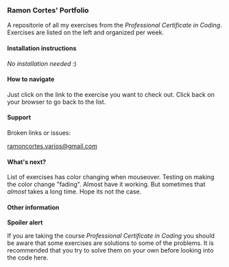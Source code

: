 ### Ramon Cortes' Portfolio

A repositorie of all my exercises from the *Professional Certificate in Coding*.
Exercises are listed on the left and organized per week.

#### Installation instructions

*No installation needed* :)

#### How to navigate

Just click on the link to the exercise you want to check out.
Click back on your browser to go back to the list.

#### Support

Broken links or issues:

ramoncortes.varios@gmail.com

#### What's next?

List of exercises has color changing when mouseover.
Testing on making the color change "fading". Almost have it working. But sometimes that *almost* takes a long time. Hope its not the case.

#### Other information

**Spoiler alert**

If you are taking the course *Professional Certificate in Coding* you should be aware that some exercises are solutions to some of the problems. It is recommended that you try to solve them on your own before looking into the code here.
